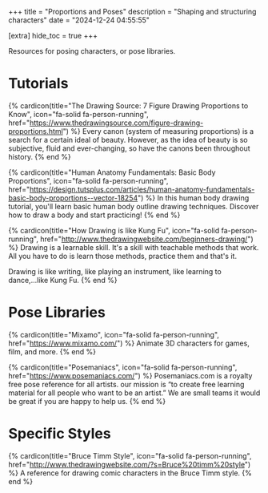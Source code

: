 +++
title = "Proportions and Poses"
description = "Shaping and structuring characters"
date = "2024-12-24 04:55:55"

[extra]
hide_toc = true
+++

Resources for posing characters, or pose libraries.

<!-- more -->

# Tutorials

{% cardicon(title="The Drawing Source: 7 Figure Drawing Proportions to Know", icon="fa-solid fa-person-running", href="https://www.thedrawingsource.com/figure-drawing-proportions.html") %}
Every canon (system of measuring proportions) is a search for a certain ideal of beauty. However, as the idea of beauty is so subjective, fluid and ever-changing, so have the canons been throughout history.
{% end %}

{% cardicon(title="Human Anatomy Fundamentals: Basic Body Proportions", icon="fa-solid fa-person-running", href="https://design.tutsplus.com/articles/human-anatomy-fundamentals-basic-body-proportions--vector-18254") %}
In this human body drawing tutorial, you'll learn basic human body outline drawing techniques. Discover how to draw a body and start practicing!
{% end %}

{% cardicon(title="How Drawing is like Kung Fu", icon="fa-solid fa-person-running", href="http://www.thedrawingwebsite.com/beginners-drawing/") %}
Drawing is a learnable skill. It's a skill with teachable methods that work. All you have to do is learn those methods, practice them and that's it.

Drawing is like writing, like playing an instrument, like learning to dance,...like Kung Fu.
{% end %}

# Pose Libraries

{% cardicon(title="Mixamo", icon="fa-solid fa-person-running", href="https://www.mixamo.com/") %}
Animate 3D characters for games, film, and more.
{% end %}

{% cardicon(title="Posemaniacs", icon="fa-solid fa-person-running", href="https://www.posemaniacs.com/") %}
Posemaniacs.com is a royalty free pose reference for all artists. our mission is “to create free learning material for all people who want to be an artist.” We are small teams it would be great if you are happy to help us.
{% end %}

# Specific Styles

{% cardicon(title="Bruce Timm Style", icon="fa-solid fa-person-running", href="http://www.thedrawingwebsite.com/?s=Bruce%20timm%20style") %}
A reference for drawing comic characters in the Bruce Timm style.
{% end %}

